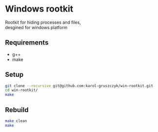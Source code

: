 # Windows rootkit
Rootkit for hiding processes and files,  
desgined for windows platform

## Requirements
* g++
* make

## Setup
```bash
git clone --recursive git@github.com:karol-gruszczyk/win-rootkit.git
cd win-rootkit/
make
```

## Rebuild
```bash
make clean
make
```
